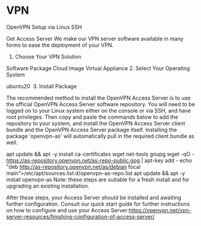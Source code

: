 # VPN
OpenVPN Setup via Linux SSH

Get Access Server
We make our VPN server software available in many forms to ease the deployment of your VPN.

1. Choose Your VPN Solution

Software Package
Cloud Image
Virtual Appliance
2. Select Your Operating System



ubuntu20
​
3. Install Package



The recommended method to install the OpenVPN Access Server is to use the official OpenVPN Access Server software repository. You will need to be logged on to your Linux system either on the console or via SSH, and have root privileges. Then copy and paste the commands below to add the repository to your system, and install the OpenVPN Access Server client bundle and the OpenVPN Access Server package itself. Installing the package 'openvpn-as' will automatically pull in the required client bundle as well.

apt update && apt -y install ca-certificates wget net-tools gnupg
wget -qO - https://as-repository.openvpn.net/as-repo-public.gpg | apt-key add -
echo "deb http://as-repository.openvpn.net/as/debian focal main">/etc/apt/sources.list.d/openvpn-as-repo.list
apt update && apt -y install openvpn-as
Note: these steps are suitable for a fresh install and for upgrading an existing installation.

After these steps, your Access Server should be installed and awaiting further configuration. Consult our quick start guide for further instructions on how to configure and use your Access Server:https://openvpn.net/vpn-server-resources/finishing-configuration-of-access-server/








